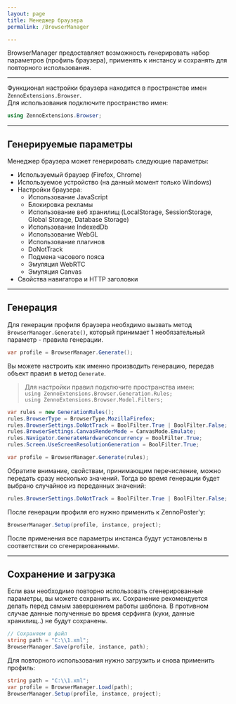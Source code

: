 ```yaml
---
layout: page
title: Менеджер браузера
permalink: /BrowserManager

---
```


BrowserManager предоставляет возможность генерировать набор параметров (профиль браузера), применять к инстансу и сохранять для повторного использования. 

***

Функционал настройки браузера находится в пространстве имен `ZennoExtensions.Browser`.  
Для использования подключите пространство имен:
```csharp
using ZennoExtensions.Browser;
```

***

## Генерируемые параметры

Менеджер браузера может генерировать следующие параметры:

+ Используемый браузер (Firefox, Chrome)
+ Используемое устройство (на данный момент только Windows)
+ Настройки браузера:
    + Использование JavaScript
    + Блокировка рекламы
    + Использование веб хранилищ (LocalStorage, SessionStorage, Global Storage, Database Storage)
    + Использование IndexedDb
    + Использование WebGL
    + Использование плагинов
    + DoNotTrack
    + Подмена часового пояса
    + Эмуляция WebRTC
    + Эмуляция Canvas
+ Свойства навигатора и HTTP заголовки

***

## Генерация

Для генерации профиля браузера необхдимо вызвать метод `BrowserManager.Generate()`, который принимает 1 необязательный параметр - правила генерации.

```csharp
var profile = BrowserManager.Generate();
```

Вы можете настроить как именно производить генерацию, передав объект правил в метод `Generate`.  
> Для настройки правил подключите пространства имен:  
  `using ZennoExtensions.Browser.Generation.Rules;`  
  `using ZennoExtensions.Browser.Model.Filters;`

```csharp
var rules = new GenerationRules();
rules.BrowserType = BrowserType.MozillaFirefox;
rules.BrowserSettings.DoNotTrack = BoolFilter.True | BoolFilter.False;
rules.BrowserSettings.CanvasRenderMode = CanvasMode.Emulate;
rules.Navigator.GenerateHardwareConcurrency = BoolFilter.True;
rules.Screen.UseScreenResolutionGeneration = BoolFilter.True;

var profile = BrowserManager.Generate(rules);
```

Обратите внимание, свойствам, принимающим перечисление, можно передать сразу несколько значений. Тогда во время генерации будет выбрано случайное из переданных значений:
```csharp
rules.BrowserSettings.DoNotTrack = BoolFilter.True | BoolFilter.False;
```

После генерации профиля его нужно применить к ZennoPoster'у:
```csharp
BrowserManager.Setup(profile, instance, project);
```
После применения все параметры инстанса будут установлены в соответствии со сгенерированными.

***

## Сохранение и загрузка

Если вам необходимо повторно использовать сгенерированные параметры, вы можете сохранить их.
Сохранение рекомендуется делать перед самым завершением работы шаблона. В противном случае данные полученные во время серфинга (куки, данные хранилищ..) не будут сохранены.

```csharp
// Сохраняем в файл
string path = "C:\\1.xml";
BrowserManager.Save(profile, instance, path);
```

Для повторного использования нужно загрузить и снова применить профиль:
```csharp
string path = "C:\\1.xml";
var profile = BrowserManager.Load(path);
BrowserManager.Setup(profile, instance, project);
```